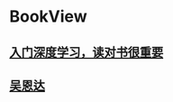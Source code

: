# BookView

## [入门深度学习，读对书很重要](https://www.leiphone.com/news/201705/SJ5y3zsH2wCVN0US.html)
## [吴恩达](http://www.mlyearning.org/)
